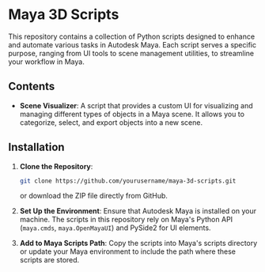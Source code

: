 # Maya 3D Scripts

This repository contains a collection of Python scripts designed to enhance and automate various tasks in Autodesk Maya. Each script serves a specific purpose, ranging from UI tools to scene management utilities, to streamline your workflow in Maya.

## Contents

- **Scene Visualizer**: A script that provides a custom UI for visualizing and managing different types of objects in a Maya scene. It allows you to categorize, select, and export objects into a new scene.

## Installation

1. **Clone the Repository**:
    ```bash
    git clone https://github.com/yourusername/maya-3d-scripts.git
    ```
   or download the ZIP file directly from GitHub.

2. **Set Up the Environment**:
    Ensure that Autodesk Maya is installed on your machine. The scripts in this repository rely on Maya's Python API (`maya.cmds`, `maya.OpenMayaUI`) and PySide2 for UI elements.

3. **Add to Maya Scripts Path**:
   Copy the scripts into Maya's scripts directory or update your Maya environment to include the path where these scripts are stored.
